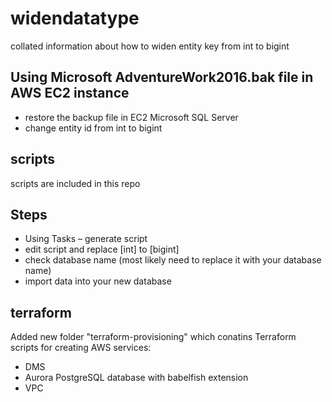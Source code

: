 # widendatatype
collated information about how to widen entity key from int to bigint
## Using Microsoft AdventureWork2016.bak file in AWS EC2 instance
- restore the backup file in EC2 Microsoft SQL Server
- change entity id from int to bigint
## scripts
scripts are included in this repo
## Steps
- Using Tasks – generate script
- edit script and replace [int] to [bigint]
- check database name (most likely need to replace it with your database name)
- import data into your new database
## terraform 
Added new folder "terraform-provisioning" which conatins Terraform scripts for creating AWS services:
- DMS
- Aurora PostgreSQL database with babelfish extension
- VPC

